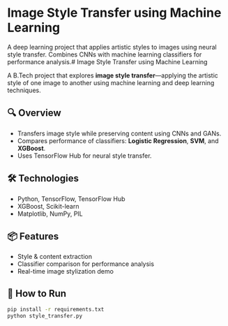 # Image Style Transfer using Machine Learning
A deep learning project that applies artistic styles to images using neural style transfer. Combines CNNs with machine learning classifiers for performance analysis.# Image Style Transfer using Machine Learning

A B.Tech project that explores **image style transfer**—applying the artistic style of one image to another using machine learning and deep learning techniques.

## 🔍 Overview

- Transfers image style while preserving content using CNNs and GANs.
- Compares performance of classifiers: **Logistic Regression**, **SVM**, and **XGBoost**.
- Uses TensorFlow Hub for neural style transfer.

## 🛠 Technologies

- Python, TensorFlow, TensorFlow Hub  
- XGBoost, Scikit-learn  
- Matplotlib, NumPy, PIL

## 📦 Features

- Style & content extraction
- Classifier comparison for performance analysis
- Real-time image stylization demo

## 🚀 How to Run

```bash
pip install -r requirements.txt
python style_transfer.py


